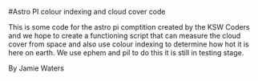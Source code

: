 #Astro PI colour indexing and cloud cover code

This is some code for the astro pi comptition created by the KSW Coders and 
we hope to create a functioning script that can measure the cloud cover from space 
and also use colour indexing to determine how hot it is here on earth. We use ephem 
and pil to do this it is still in testing stage.

By Jamie Waters
